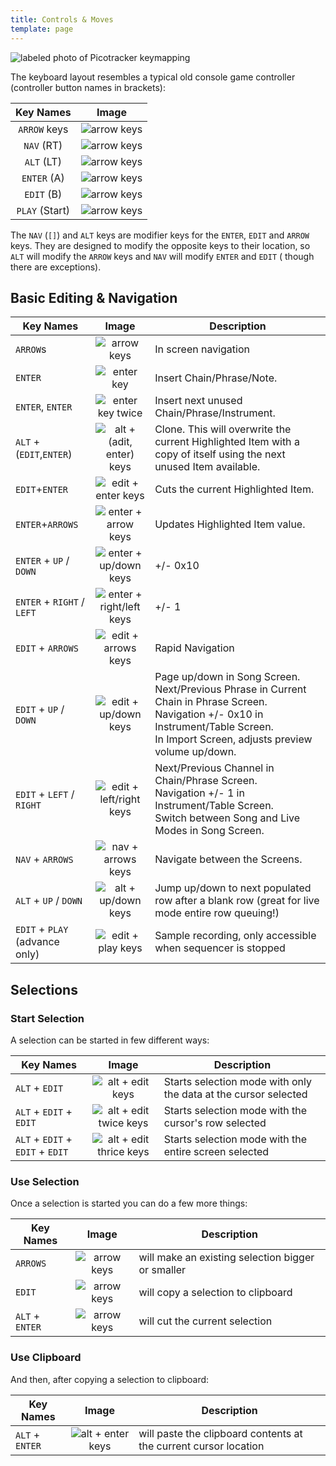 ```yaml
---
title: Controls & Moves
template: page
---
```


![labeled photo of Picotracker keymapping](image/pT-buttonMap.png)

The keyboard layout resembles a typical old console game controller (controller button names in brackets):

|   Key Names    |                         Image                          |
|:--------------:|:------------------------------------------------------:|
|  `ARROW` keys  | ![arrow keys](image/pt-buttons-arrows.jpg.resized.jpg) |
|   `NAV` (RT)   |  ![arrow keys](image/pt-buttons-nav.jpg.resized.jpg)   |
|   `ALT` (LT)   |  ![arrow keys](image/pt-buttons-alt.jpg.resized.jpg)   |
|  `ENTER` (A)   | ![arrow keys](image/pt-buttons-enter.jpg.resized.jpg)  |
|   `EDIT` (B)   |  ![arrow keys](image/pt-buttons-edit.jpg.resized.jpg)  |
| `PLAY` (Start) |  ![arrow keys](image/pt-buttons-play.jpg.resized.jpg)  |

The `NAV` (`[]`) and `ALT` keys are modifier keys for the `ENTER`, `EDIT` and `ARROW` keys. They are designed to modify
the opposite keys to their location, so `ALT` will modify the `ARROW` keys and `NAV` will modify `ENTER` and `EDIT` (
though there are exceptions).

## Basic Editing & Navigation

[//]: # (FIXME: is edit up/down redundant?)

[//]: # (FIXME: update image description!)

| Key Names                      |                              Image                               | Description                                                                                                                                                                                        |
|--------------------------------|:----------------------------------------------------------------:|----------------------------------------------------------------------------------------------------------------------------------------------------------------------------------------------------|
| `ARROW`s                       |            ![arrow keys](image/pt-buttons-arrows.jpg)            | In screen navigation                                                                                                                                                                               |
| `ENTER`                        |             ![enter key](image/pt-buttons-enter.jpg)             | Insert Chain/Phrase/Note.                                                                                                                                                                          |
| `ENTER`, `ENTER`               |         ![enter key twice](image/pt-buttons-enter2.jpg)          | Insert next unused Chain/Phrase/Instrument.                                                                                                                                                        |
| `ALT` + (`EDIT`,`ENTER`)       | ![alt + (adit, enter) keys](image/pt-buttons-alt_edit_enter.jpg) | Clone. This will overwrite the current Highlighted Item with a copy of itself using the next unused Item available.                                                                                |
| `EDIT`+`ENTER`                 |      ![edit + enter keys](image/pt-buttons-edit_enter.jpg)       | Cuts the current Highlighted Item.                                                                                                                                                                 |
| `ENTER`+`ARROWS`               |     ![enter + arrow keys](image/pt-buttons-enter_arrows.jpg)     | Updates Highlighted Item value.                                                                                                                                                                    |
| `ENTER` + `UP` / `DOWN`        |    ![enter + up/down keys](image/pt-buttons-enter_updown.jpg)    | +/- 0x10                                                                                                                                                                                           |
| `ENTER` + `RIGHT` / `LEFT`     | ![enter + right/left keys](image/pt-buttons-enter_leftright.jpg) | +/- 1                                                                                                                                                                                              |
| `EDIT` + `ARROWS`              |     ![edit + arrows keys](image/pt-buttons-edit_arrows.jpg)      | Rapid Navigation                                                                                                                                                                                   |
| `EDIT` + `UP` / `DOWN`         |     ![edit + up/down keys](image/pt-buttons-edit_updown.jpg)     | Page up/down in Song Screen.<br> Next/Previous Phrase in Current Chain in Phrase Screen.<br> Navigation +/- 0x10 in Instrument/Table Screen.<br> In Import Screen, adjusts preview volume up/down. 
| `EDIT` + `LEFT` / `RIGHT`      |  ![edit + left/right keys](image/pt-buttons-edit_leftright.jpg)  | Next/Previous Channel in Chain/Phrase Screen.<br> Navigation +/- 1 in Instrument/Table Screen.<br> Switch between Song and Live Modes in Song Screen.                                              |
| `NAV` + `ARROWS`               |      ![nav + arrows keys](image/pt-buttons-nav_arrows.jpg)       | Navigate between the Screens.                                                                                                                                                                      |
| `ALT` + `UP` / `DOWN`          |      ![alt + up/down keys](image/pt-buttons-alt_updown.jpg)      | Jump up/down to next populated row after a blank row (great for live mode entire row queuing!)                                                                                                     |
| `EDIT` + `PLAY` (advance only) |       ![edit + play keys](image/pt-buttons-edit_play.jpg)        | Sample recording, only accessible when sequencer is stopped                                                                                                                                        |

## Selections

### Start Selection

A selection can be started in few different ways:

| Key Names                        |                           Image                           | Description                                                     |
|----------------------------------|:---------------------------------------------------------:|-----------------------------------------------------------------|
| `ALT` + `EDIT`                   |     ![alt + edit keys](image/pt-buttons-alt_edit.jpg)     | Starts selection mode with only the data at the cursor selected |
| `ALT` + `EDIT` + `EDIT`          | ![alt + edit twice keys](image/pt-buttons-alt_edit2.jpg)  | Starts selection mode with the cursor's row selected            |
| `ALT` + `EDIT` + `EDIT` + `EDIT` | ![alt + edit thrice keys](image/pt-buttons-alt_edit3.jpg) | Starts selection mode with the entire screen selected           |

### Use Selection

Once a selection is started you can do a few more things:

| Key Names       |                           Image                           | Description                                       |
|-----------------|:---------------------------------------------------------:|---------------------------------------------------|
| `ARROWS`        |  ![arrow keys](image/pt-buttons-arrows.jpg.resized.jpg)   | will make an existing selection bigger or smaller |
| `EDIT`          |   ![arrow keys](image/pt-buttons-edit.jpg.resized.jpg)    | will copy a selection to clipboard                |
| `ALT` + `ENTER` | ![arrow keys](image/pt-buttons-alt_enter.jpg.resized.jpg) | will cut the current selection                    |

### Use Clipboard

And then, after copying a selection to clipboard:

| Key Names       |                        Image                        | Description                                                      |
|-----------------|:---------------------------------------------------:|------------------------------------------------------------------|
| `ALT` + `ENTER` | ![alt + enter keys](image/pt-buttons-alt_enter.jpg) | will paste the clipboard contents at the current cursor location |
